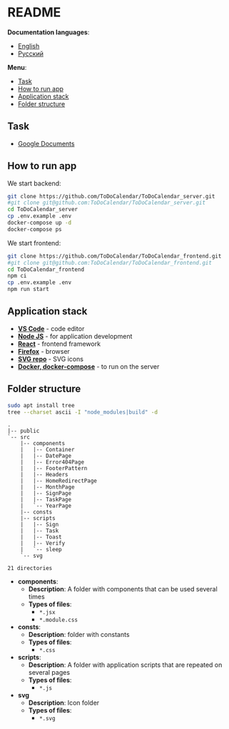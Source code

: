 # README

**Documentation languages**:

- [English](README.md)
- [Русский](README-ru.md)

**Menu**:

- [Task](#task)
- [How to run app](#how-to-run-app)
- [Application stack](#application-stack)
- [Folder structure](#folder-structure)

## Task

- [Google Documents](https://docs.google.com/document/d/1UQgKfPkB8C36dyDDmPU40rjSw3_fXEH8/edit)

## How to run app

We start backend:

```bash
git clone https://github.com/ToDoCalendar/ToDoCalendar_server.git
#git clone git@github.com:ToDoCalendar/ToDoCalendar_server.git
cd ToDoCalendar_server
cp .env.example .env
docker-compose up -d
docker-compose ps
```

We start frontend:

```bash
git clone https://github.com/ToDoCalendar/ToDoCalendar_frontend.git
#git clone git@github.com:ToDoCalendar/ToDoCalendar_frontend.git
cd ToDoCalendar_frontend
npm ci
cp .env.example .env
npm run start
```

## Application stack

- **[VS Code](https://code.visualstudio.com/#alt-downloads)** - code editor
- **[Node JS](https://nodejs.org/en/)** - for application development
- **[React](https://reactjs.org/)** - frontend framework
- **[Firefox](https://www.mozilla.org/en-US/firefox/enterprise/)** - browser
- **[SVG repo](https://www.svgrepo.com/)** - SVG icons
- **[Docker, docker-compose](https://www.docker.com/)** - to run on the server

## Folder structure

```bash
sudo apt install tree
tree --charset ascii -I "node_modules|build" -d
```

```
.
|-- public
`-- src
    |-- components
    |   |-- Container
    |   |-- DatePage
    |   |-- Error404Page
    |   |-- FooterPattern
    |   |-- Headers
    |   |-- HomeRedirectPage
    |   |-- MonthPage
    |   |-- SignPage
    |   |-- TaskPage
    |   `-- YearPage
    |-- consts
    |-- scripts
    |   |-- Sign
    |   |-- Task
    |   |-- Toast
    |   |-- Verify
    |   `-- sleep
    `-- svg

21 directories
```

- **components**:
  - **Description**: A folder with components that can be used several times
  - **Types of files**:
    - `*.jsx`
    - `*.module.css`
- **consts**:
  - **Description**: folder with constants
  - **Types of files**:
    - `*.css`
- **scripts**:
  - **Description**: A folder with application scripts that are repeated on
    several pages
  - **Types of files**:
    - `*.js`
- **svg**
  - **Description**: Icon folder
  - **Types of files**:
    - `*.svg`
